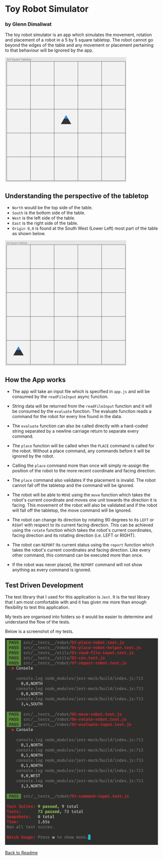 # Toy Robot Simulator
### by Glenn Dimaliwat

The toy robot simulator is an app which simulates the movement, rotation and placement of a robot in a 5 by 5 square tabletop. The robot cannot go beyond the edges of the table and any movement or placement pertaining to that behaviour will be ignored by the app.

![](/docs/images/toy-robot-01.png)

## Understanding the perspective of the tabletop

* `North` would be the top side of the table.
* `South` is the bottom side of the table.
* `West` is the left side of the table.
* `East` is the right side of the table.
* `Origin 0,0` is found at the South West (Lower Left) most part of the table as shown below.

![](/docs/images/toy-robot-02.png)


## How the App works
* The app will take an input file which is specified in `app.js` and will be consumed by the `readFileInput` async function.

* String data will be returned from the `readFileInput` function and it will be consumed by the `evaluate` function. The evaluate function reads a command for the robot for every line found in the data.

* The `evaluate` function can also be called directly with a hard-coded string separated by a newline carriage return to separate every command.

* The `place` function will be called when the `PLACE` command is called for the robot. Without a place command, any commands before it will be ignored by the robot.

* Calling the `place` command more than once will simply re-assign the position of the robot to the more recent coordinate and facing direction.

* The `place` command also validates if the placement is invalid. The robot cannot fall off the tabletop and the command will be ignored.

* The robot will be able to `MOVE` using the `move` function which takes the robot's current coordinate and moves one unit towards the direction it is facing. This movement of the robot will also be validated and if the robot will fall off the tabletop, the move command will be ignored.

* The robot can change its direction by rotating 90 degrees to its `LEFT` or `RIGHT` with respect to its current facing direction. This can be achieved using the `rotate` function which takes the robot's current coordinates, facing direction and its rotating direction (i.e. LEFT or RIGHT).

* The robot can `REPORT` its current status using the `report` function which takes the robot's current coordinates and facing direction. Like every other command, this command can be executed more than once.

* If the robot was never placed, the `REPORT` command will not show anything as every command is ignored.


## Test Driven Development
The test library that I used for this application is `Jest`. It is the test library that I am most comfortable with and it has given me more than enough flexibility to test this application.

My tests are organised into folders so it would be easier to determine and understand the flow of the tests.

Below is a screenshot of my tests.

![](/docs/images/toy-robot-03.png)

[Back to Readme](/README.md)
